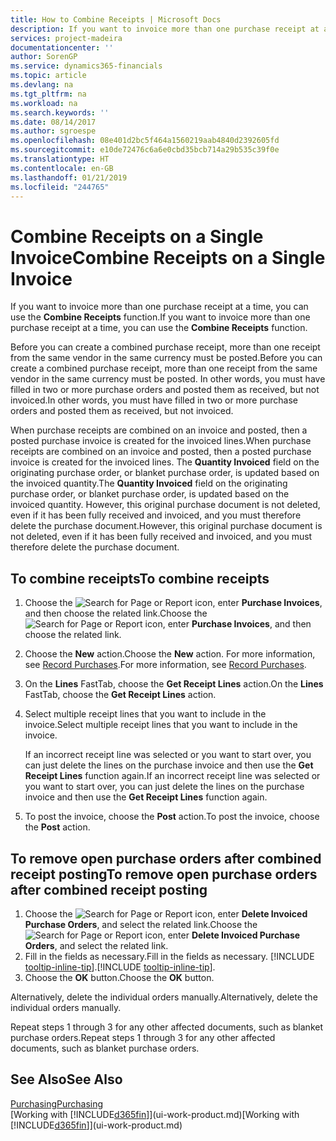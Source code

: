 ```yaml
---
title: How to Combine Receipts | Microsoft Docs
description: If you want to invoice more than one purchase receipt at a time, you can use the Combine Receipts function.
services: project-madeira
documentationcenter: ''
author: SorenGP
ms.service: dynamics365-financials
ms.topic: article
ms.devlang: na
ms.tgt_pltfrm: na
ms.workload: na
ms.search.keywords: ''
ms.date: 08/14/2017
ms.author: sgroespe
ms.openlocfilehash: 08e401d2bc5f464a1560219aab4840d2392605fd
ms.sourcegitcommit: e10de72476c6a6e0cbd35bcb714a29b535c39f0e
ms.translationtype: HT
ms.contentlocale: en-GB
ms.lasthandoff: 01/21/2019
ms.locfileid: "244765"
---
```

# <a name="combine-receipts-on-a-single-invoice"></a><span data-ttu-id="4aec2-103">Combine Receipts on a Single Invoice</span><span class="sxs-lookup"><span data-stu-id="4aec2-103">Combine Receipts on a Single Invoice</span></span>
<span data-ttu-id="4aec2-104">If you want to invoice more than one purchase receipt at a time, you can use the **Combine Receipts** function.</span><span class="sxs-lookup"><span data-stu-id="4aec2-104">If you want to invoice more than one purchase receipt at a time, you can use the **Combine Receipts** function.</span></span>  

<span data-ttu-id="4aec2-105">Before you can create a combined purchase receipt, more than one receipt from the same vendor in the same currency must be posted.</span><span class="sxs-lookup"><span data-stu-id="4aec2-105">Before you can create a combined purchase receipt, more than one receipt from the same vendor in the same currency must be posted.</span></span> <span data-ttu-id="4aec2-106">In other words, you must have filled in two or more purchase orders and posted them as received, but not invoiced.</span><span class="sxs-lookup"><span data-stu-id="4aec2-106">In other words, you must have filled in two or more purchase orders and posted them as received, but not invoiced.</span></span>  

<span data-ttu-id="4aec2-107">When purchase receipts are combined on an invoice and posted, then a posted purchase invoice is created for the invoiced lines.</span><span class="sxs-lookup"><span data-stu-id="4aec2-107">When purchase receipts are combined on an invoice and posted, then a posted purchase invoice is created for the invoiced lines.</span></span> <span data-ttu-id="4aec2-108">The **Quantity Invoiced** field on the originating purchase order, or blanket purchase order, is updated based on the invoiced quantity.</span><span class="sxs-lookup"><span data-stu-id="4aec2-108">The **Quantity Invoiced** field on the originating purchase order, or blanket purchase order, is updated based on the invoiced quantity.</span></span> <span data-ttu-id="4aec2-109">However, this original purchase document is not deleted, even if it has been fully received and invoiced, and you must therefore delete the purchase document.</span><span class="sxs-lookup"><span data-stu-id="4aec2-109">However, this original purchase document is not deleted, even if it has been fully received and invoiced, and you must therefore delete the purchase document.</span></span>  

## <a name="to-combine-receipts"></a><span data-ttu-id="4aec2-110">To combine receipts</span><span class="sxs-lookup"><span data-stu-id="4aec2-110">To combine receipts</span></span>  
1. <span data-ttu-id="4aec2-111">Choose the ![Search for Page or Report](media/ui-search/search_small.png "Search for Page or Report icon") icon, enter **Purchase Invoices**, and then choose the related link.</span><span class="sxs-lookup"><span data-stu-id="4aec2-111">Choose the ![Search for Page or Report](media/ui-search/search_small.png "Search for Page or Report icon") icon, enter **Purchase Invoices**, and then choose the related link.</span></span>  
2. <span data-ttu-id="4aec2-112">Choose the **New** action.</span><span class="sxs-lookup"><span data-stu-id="4aec2-112">Choose the **New** action.</span></span> <span data-ttu-id="4aec2-113">For more information, see [Record Purchases](purchasing-how-record-purchases.md).</span><span class="sxs-lookup"><span data-stu-id="4aec2-113">For more information, see [Record Purchases](purchasing-how-record-purchases.md).</span></span>  
3. <span data-ttu-id="4aec2-114">On the **Lines** FastTab, choose the **Get Receipt Lines** action.</span><span class="sxs-lookup"><span data-stu-id="4aec2-114">On the **Lines** FastTab, choose the **Get Receipt Lines** action.</span></span>  
4. <span data-ttu-id="4aec2-115">Select multiple receipt lines that you want to include in the invoice.</span><span class="sxs-lookup"><span data-stu-id="4aec2-115">Select multiple receipt lines that you want to include in the invoice.</span></span>  

    <span data-ttu-id="4aec2-116">If an incorrect receipt line was selected or you want to start over, you can just delete the lines on the purchase invoice and then use the **Get Receipt Lines** function again.</span><span class="sxs-lookup"><span data-stu-id="4aec2-116">If an incorrect receipt line was selected or you want to start over, you can just delete the lines on the purchase invoice and then use the **Get Receipt Lines** function again.</span></span>  
5. <span data-ttu-id="4aec2-117">To post the invoice, choose the **Post** action.</span><span class="sxs-lookup"><span data-stu-id="4aec2-117">To post the invoice, choose the **Post** action.</span></span>  

## <a name="to-remove-open-purchase-orders-after-combined-receipt-posting"></a><span data-ttu-id="4aec2-118">To remove open purchase orders after combined receipt posting</span><span class="sxs-lookup"><span data-stu-id="4aec2-118">To remove open purchase orders after combined receipt posting</span></span>  
1. <span data-ttu-id="4aec2-119">Choose the ![Search for Page or Report](media/ui-search/search_small.png "Search for Page or Report icon") icon, enter **Delete Invoiced Purchase Orders**, and select the related link.</span><span class="sxs-lookup"><span data-stu-id="4aec2-119">Choose the ![Search for Page or Report](media/ui-search/search_small.png "Search for Page or Report icon") icon, enter **Delete Invoiced Purchase Orders**, and select the related link.</span></span>  
2. <span data-ttu-id="4aec2-120">Fill in the fields as necessary.</span><span class="sxs-lookup"><span data-stu-id="4aec2-120">Fill in the fields as necessary.</span></span> <span data-ttu-id="4aec2-121">[!INCLUDE [tooltip-inline-tip](includes/tooltip-inline-tip_md.md)].</span><span class="sxs-lookup"><span data-stu-id="4aec2-121">[!INCLUDE [tooltip-inline-tip](includes/tooltip-inline-tip_md.md)].</span></span>
3. <span data-ttu-id="4aec2-122">Choose the **OK** button.</span><span class="sxs-lookup"><span data-stu-id="4aec2-122">Choose the **OK** button.</span></span>  

<span data-ttu-id="4aec2-123">Alternatively, delete the individual orders manually.</span><span class="sxs-lookup"><span data-stu-id="4aec2-123">Alternatively, delete the individual orders manually.</span></span>

<span data-ttu-id="4aec2-124">Repeat steps 1 through 3 for any other affected documents, such as blanket purchase orders.</span><span class="sxs-lookup"><span data-stu-id="4aec2-124">Repeat steps 1 through 3 for any other affected documents, such as blanket purchase orders.</span></span>

## <a name="see-also"></a><span data-ttu-id="4aec2-125">See Also</span><span class="sxs-lookup"><span data-stu-id="4aec2-125">See Also</span></span>  
[<span data-ttu-id="4aec2-126">Purchasing</span><span class="sxs-lookup"><span data-stu-id="4aec2-126">Purchasing</span></span>](purchasing-manage-purchasing.md)  
<span data-ttu-id="4aec2-127">[Working with [!INCLUDE[d365fin](includes/d365fin_md.md)]](ui-work-product.md)</span><span class="sxs-lookup"><span data-stu-id="4aec2-127">[Working with [!INCLUDE[d365fin](includes/d365fin_md.md)]](ui-work-product.md)</span></span>
